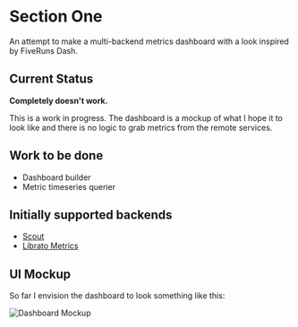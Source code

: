 # Section One

An attempt to make a multi-backend metrics dashboard with a look inspired
by FiveRuns Dash.

## Current Status

**Completely doesn't work.**

This is a work in progress. The dashboard is a mockup of what I hope it to
look like and there is no logic to grab metrics from the remote services.


## Work to be done

* Dashboard builder
* Metric timeseries querier


## Initially supported backends

* [Scout](https://scoutapp.com/)
* [Librato Metrics](https://metrics.librato.com/)

## UI Mockup

So far I envision the dashboard to look something like this:

![Dashboard Mockup](http://cl.ly/image/2V1P3X2t161E/SectionOne-1.png)

